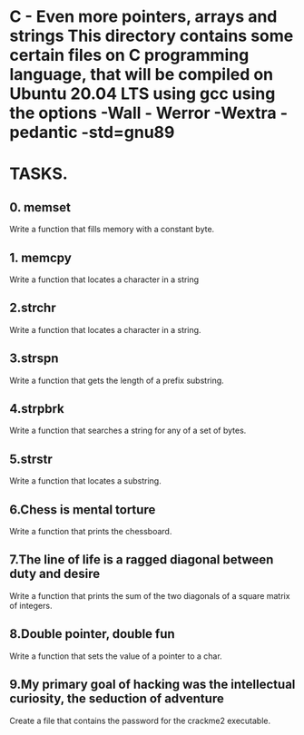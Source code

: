 
# C - Even more pointers, arrays and strings This directory contains some certain files on C programming language, that will be compiled on Ubuntu 20.04 LTS using gcc using the options -Wall - Werror -Wextra -pedantic -std=gnu89

# TASKS.

## 0. memset
 Write a function that fills memory with a constant byte.

## 1. memcpy 
 Write a function that locates a character in a string

## 2.strchr
Write a function that locates a character in a string.

## 3.strspn
Write a function that gets the length of a prefix substring.

## 4.strpbrk
Write a function that searches a string for any of a set of bytes.

## 5.strstr
Write a function that locates a substring.

## 6.Chess is mental torture
Write a function that prints the chessboard.

## 7.The line of life is a ragged diagonal between duty and desire
Write a function that prints the sum of the two diagonals of a square matrix of integers.

## 8.Double pointer, double fun
Write a function that sets the value of a pointer to a char.

## 9.My primary goal of hacking was the intellectual curiosity, the seduction of adventure
Create a file that contains the password for the crackme2 executable.


